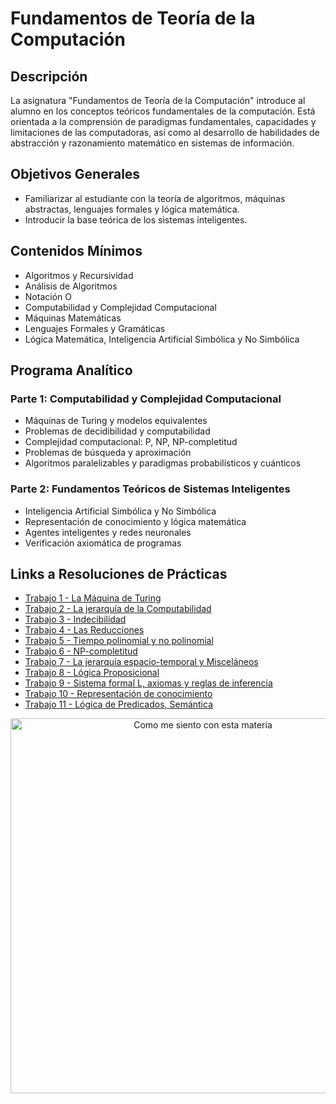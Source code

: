 # Fundamentos de Teoría de la Computación

## Descripción
La asignatura "Fundamentos de Teoría de la Computación" introduce al alumno en los conceptos teóricos fundamentales de la computación. Está orientada a la comprensión de paradigmas fundamentales, capacidades y limitaciones de las computadoras, así como al desarrollo de habilidades de abstracción y razonamiento matemático en sistemas de información.

## Objetivos Generales
- Familiarizar al estudiante con la teoría de algoritmos, máquinas abstractas, lenguajes formales y lógica matemática.
- Introducir la base teórica de los sistemas inteligentes.

## Contenidos Mínimos
- Algoritmos y Recursividad
- Análisis de Algoritmos
- Notación O
- Computabilidad y Complejidad Computacional
- Máquinas Matemáticas
- Lenguajes Formales y Gramáticas
- Lógica Matemática, Inteligencia Artificial Simbólica y No Simbólica

## Programa Analítico
### Parte 1: Computabilidad y Complejidad Computacional
- Máquinas de Turing y modelos equivalentes
- Problemas de decidibilidad y computabilidad
- Complejidad computacional: P, NP, NP-completitud
- Problemas de búsqueda y aproximación
- Algoritmos paralelizables y paradigmas probabilísticos y cuánticos

### Parte 2: Fundamentos Teóricos de Sistemas Inteligentes
- Inteligencia Artificial Simbólica y No Simbólica
- Representación de conocimiento y lógica matemática
- Agentes inteligentes y redes neuronales
- Verificación axiomática de programas

## Links a Resoluciones de Prácticas
- [Trabajo 1 - La Máquina de Turing](https://github.com/JoaquinManuelGonzalez/Fundamentos-De-Teoria-De-La-Computacion/blob/main/practicas/Parte%201%20-%20Computabilidad%20y%20Complejidad%20Computacional/Trabajo%20Pr%C3%A1ctico%20Nro%201%20-%20La%20M%C3%A1quina%20de%20Turing.pdf)
- [Trabajo 2 - La jerarquía de la Computabilidad](https://github.com/JoaquinManuelGonzalez/Fundamentos-De-Teoria-De-La-Computacion/blob/main/practicas/Parte%201%20-%20Computabilidad%20y%20Complejidad%20Computacional/Trabajo%20Pr%C3%A1ctico%20Nro%202%20-%20La%20jerarqu%C3%ADa%20de%20la%20Computabilidad.pdf)
- [Trabajo 3 - Indecibilidad](https://github.com/JoaquinManuelGonzalez/Fundamentos-De-Teoria-De-La-Computacion/blob/main/practicas/Parte%201%20-%20Computabilidad%20y%20Complejidad%20Computacional/Trabajo%20Pr%C3%A1ctico%20Nro%203%20-%20Indecibilidad.pdf)
- [Trabajo 4 - Las Reducciones](https://github.com/JoaquinManuelGonzalez/Fundamentos-De-Teoria-De-La-Computacion/blob/main/practicas/Parte%201%20-%20Computabilidad%20y%20Complejidad%20Computacional/Trabajo%20Pr%C3%A1ctico%20Nro%204%20-%20Las%20Reducciones.pdf)
- [Trabajo 5 - Tiempo polinomial y no polinomial](https://github.com/JoaquinManuelGonzalez/Fundamentos-De-Teoria-De-La-Computacion/blob/main/practicas/Parte%201%20-%20Computabilidad%20y%20Complejidad%20Computacional/Trabajo%20Pr%C3%A1ctico%20Nro%205%20-%20Tiempo%20polinomial%20y%20no%20polinomial.pdf)
- [Trabajo 6 - NP-completitud](https://github.com/JoaquinManuelGonzalez/Fundamentos-De-Teoria-De-La-Computacion/blob/main/practicas/Parte%201%20-%20Computabilidad%20y%20Complejidad%20Computacional/Trabajo%20Pr%C3%A1ctico%20Nro%206%20-%20NP-completitud.pdf)
- [Trabajo 7 - La jerarquía espacio-temporal y Misceláneos](https://github.com/JoaquinManuelGonzalez/Fundamentos-De-Teoria-De-La-Computacion/blob/main/practicas/Parte%201%20-%20Computabilidad%20y%20Complejidad%20Computacional/Trabajo%20Pr%C3%A1ctico%20Nro%207%20-%20La%20jerarqu%C3%ADa%20espacio-temporal%20y%20Miscel%C3%A1neos.pdf)
- [Trabajo 8 - Lógica Proposicional](https://github.com/JoaquinManuelGonzalez/Fundamentos-De-Teoria-De-La-Computacion/blob/main/practicas/Parte%202%20-%20L%C3%B3gica%20e%20Inteligencia%20Artificial/Trabajo%20Pr%C3%A1ctico%20Nro%208%20-%20L%C3%B3gica%20Proposicional.pdf)
- [Trabajo 9 - Sistema formal L, axiomas y reglas de inferencia](https://github.com/JoaquinManuelGonzalez/Fundamentos-De-Teoria-De-La-Computacion/blob/main/practicas/Parte%202%20-%20L%C3%B3gica%20e%20Inteligencia%20Artificial/Trabajo%20Pr%C3%A1ctico%20Nro%209%20-%20Sistema%20formal%20L%2C%20axiomas%20y%20reglas%20de%20inferencia.pdf)
- [Trabajo 10 - Representación de conocimiento](https://github.com/JoaquinManuelGonzalez/Fundamentos-De-Teoria-De-La-Computacion/blob/main/practicas/Parte%202%20-%20L%C3%B3gica%20e%20Inteligencia%20Artificial/Trabajo%20Pr%C3%A1ctico%20Nro%2010%20-%20Representaci%C3%B3n%20de%20Conocimiento.pdf)
- [Trabajo 11 - Lógica de Predicados, Semántica](https://github.com/JoaquinManuelGonzalez/Fundamentos-De-Teoria-De-La-Computacion/blob/main/practicas/Parte%202%20-%20L%C3%B3gica%20e%20Inteligencia%20Artificial/Trabajo%20Pr%C3%A1ctico%20Nro%2011%20-%20L%C3%B3gica%20de%20Predicados%2C%20Sem%C3%A1ntica.pdf)

<p align="center">
  <img src="https://media0.giphy.com/media/v1.Y2lkPTc5MGI3NjExeGRzbW9lazg2djFubWhua2p2YTZ6aGdnNTVuYXU3OXkzOGlseTJ2cSZlcD12MV9pbnRlcm5hbF9naWZfYnlfaWQmY3Q9Zw/q1mHcB8wOCWf6/giphy.gif" alt="Como me siento con esta materia" width="600" height="auto" loop>
</p>

